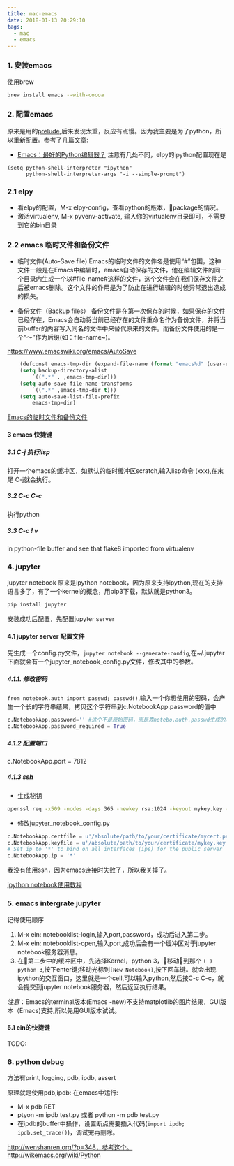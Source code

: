 ```yaml
---
title: mac-emacs
date: 2018-01-13 20:29:10
tags:
  - mac
  - emacs
---
```


### 1. 安装emacs
使用brew
``` bash
brew install emacs --with-cocoa
```

### 2. 配置emacs
原来是用的[prelude](https://github.com/bbatsov/prelude),后来发现太重，反应有点慢。因为我主要是为了python，所以重新配置。参考了几篇文章:
* [Emacs：最好的Python编辑器？](http://codingpy.com/article/emacs-the-best-python-editor/)
注意有几处不同，elpy的ipython配置现在是
``` elisp
(setq python-shell-interpreter "ipython"
      python-shell-interpreter-args "-i --simple-prompt")
```

<!-- more -->

### 2.1 elpy

* 看elpy的配置，M-x elpy-config，查看python的版本，package的情况。
* 激活virtualenv, M-x pyvenv-activate, 输入你的virtualenv目录即可，不需要到它的bin目录

### 2.2 emacs 临时文件和备份文件
* 临时文件(Auto-Save file)
Emacs的临时文件的文件名是使用“#”包围，这种文件一般是在Emacs中编辑时，emacs自动保存的文件，他在编辑文件的同一个目录内生成一个以#file-name#这样的文件，这个文件会在我们保存文件之后被emacs删除。这个文件的作用是为了防止在进行编辑的时候异常退出造成的损失。

* 备份文件（Backup files）
备份文件是在第一次保存的时候，如果保存的文件已经存在，Emacs会自动将当前已经存在的文件重命名作为备份文件，并将当前buffer的内容写入同名的文件中来替代原来的文件。而备份文件使用的是一个“～”作为后缀(如：file-name~)。

https://www.emacswiki.org/emacs/AutoSave
``` lisp
    (defconst emacs-tmp-dir (expand-file-name (format "emacs%d" (user-uid)) temporary-file-directory))
    (setq backup-directory-alist
        `((".*" . ,emacs-tmp-dir)))
    (setq auto-save-file-name-transforms
        `((".*" ,emacs-tmp-dir t)))
    (setq auto-save-list-file-prefix
        emacs-tmp-dir)
```

[Emacs的临时文件和备份文件](http://blog.useasp.net/archive/2014/07/18/emacs-temporary-files-and-backup-files-for-edited-file.aspx)

#### 3 emacs 快捷键

##### 3.1 C-j 执行lisp
打开一个emacs的缓冲区，如默认的临时缓冲区scratch,输入lisp命令 (xxx),在末尾 C-j就会执行。

##### 3.2 C-c C-c 
执行python

##### 3.3 C-c ! v 
in python-file buffer and see that flake8 imported from virtualenv


### 4. jupyter
jupyter notebook 原来是ipython notebook，因为原来支持ipython,现在的支持语言多了，有了一个kernel的概念，用pip3下载，默认就是python3。

``` bash
pip install jupyter
```

安装成功后配置，先配置jupyter server

#### 4.1 jupyter server 配置文件

先生成一个config.py文件，`jupyter notebook --generate-config`,在~/.jupyter下面就会有一个jupyter_notebook_config.py文件，修改其中的参数。

##### 4.1.1. 修改密码 
`from notebook.auth import passwd; passwd()`,输入一个你想使用的密码，会产生一个长的字符串结果，拷贝这个字符串到c.NotebookApp.password的值中

``` python
c.NotebookApp.password='' #这个不是原始密码，而是靠notebo.auth.passwd生成的。
c.NotebookApp.password_required = True
```

##### 4.1.2 配置端口
c.NotebookApp.port = 7812

##### 4.1.3 ssh
* 生成秘钥
``` bash
openssl req -x509 -nodes -days 365 -newkey rsa:1024 -keyout mykey.key -out mycert.pem
``` 


* 修改jupyter_notebook_config.py
``` python
c.NotebookApp.certfile = u'/absolute/path/to/your/certificate/mycert.pem'
c.NotebookApp.keyfile = u'/absolute/path/to/your/certificate/mykey.key'
# Set ip to '*' to bind on all interfaces (ips) for the public server
c.NotebookApp.ip = '*'
```
我没有使用ssh，因为emacs连接时失败了，所以我关掉了。

[ipython notebook使用教程](http://blog.csdn.net/jerr__y/article/details/53248570)


### 5. emacs intergrate jupyter
记得使用顺序
1. M-x ein: notebooklist-login,输入port,password，成功后进入第二步。
2. M-x ein: notebooklist-open,输入port,成功后会有一个缓冲区对于jupyter notebook服务器消息。
3. 在第二步中的缓冲区中，先选择Kernel，python 3，移动到那个 `( ) python 3`,按下enter键;移动光标到`[New Notebook]`,按下回车键。就会出现ipython的交互窗口，这里就是一个cell,可以输入python,然后按C-c C-c，就会提交到jupyter notebook服务器，然后返回执行结果。

*注意*：Emacs的terminal版本(Emacs -new)不支持matplotlib的图片结果，GUI版本（Emacs)支持,所以先用GUI版本试试。

#### 5.1 ein的快捷键
TODO:

### 6. python debug
方法有print, logging, pdb, ipdb, assert

原理就是使用pdb,ipdb:
在emacs中运行:
* M-x pdb RET
* ptyon -m ipdb test.py 或者 python -m pdb test.py
* 在ipdb的buffer中操作，设置断点需要插入代码(`import ipdb; ipdb.set_trace()`)，调试完再删除。

http://wenshanren.org/?p=348，参考这个。
http://wikemacs.org/wiki/Python


